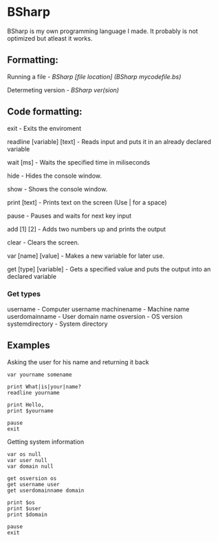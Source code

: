 # BSharp
BSharp is my own programming language I made. It probably is not optimized but atleast it works.

 
## Formatting:

Running a file - *BSharp [file location] (BSharp mycodefile.bs)*

Determeting version - *BSharp ver(sion)*
 

## Code formatting:

exit - Exits the enviroment

readline [variable] [text] - Reads input and puts it in an already declared variable

wait [ms] - Waits the specified time in miliseconds

hide - Hides the console window.

show - Shows the console window.

print [text] - Prints text on the screen (Use | for a space)

pause - Pauses and waits for next key input

add [1] [2] - Adds two numbers up and prints the output

clear - Clears the screen.

var [name] [value] - Makes a new variable for later use.

get [type] [variable] - Gets a specified value and puts the output into an declared variable


### Get types
username - Computer username
machinename - Machine name
userdomainname - User domain name
osversion - OS version
systemdirectory - System directory


## Examples

Asking the user for his name and returning it back
```
var yourname somename

print What|is|your|name?
readline yourname

print Hello,
print $yourname

pause
exit
```

Getting system information
```
var os null
var user null
var domain null

get osversion os
get username user
get userdomainname domain

print $os
print $user
print $domain

pause
exit
```
